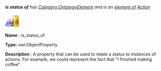 ___is status of__ 
 has
 [Category:OntologyElement](../../Category/OntologyElement "Category:OntologyElement") 
 and is an
 [element of](../../Property/ElementOf "Property:ElementOf") 
[Action](../../Submissions/Action "Submissions:Action")_




  





[![ObjectProperty](../public/images/thumb/c/c3/ObjectProperty.gif/45px-ObjectProperty.gif)](../../Image/ObjectProperty.gif "ObjectProperty")


__Name__ 
 : is\_status\_of
 



__Type:__ 
 owl:ObjectProperty
 



__Description__ 
 : A property that can be used to relate a status to instances of actions. For example, we could represent the fact that "I finished making coffee".